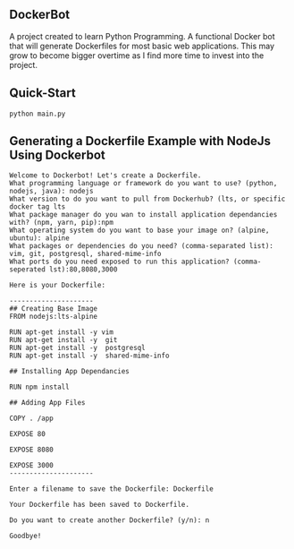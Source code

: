 ## DockerBot

A project created to learn Python Programming. A functional Docker bot that will generate Dockerfiles for most basic web applications. This may grow to become bigger overtime as I find more time to invest into the project.

## Quick-Start

```
python main.py
```

## Generating a Dockerfile Example with NodeJs Using Dockerbot

```
Welcome to Dockerbot! Let's create a Dockerfile.
What programming language or framework do you want to use? (python, nodejs, java): nodejs
What version to do you want to pull from Dockerhub? (lts, or specific docker tag lts
What package manager do you wan to install application dependancies with? (npm, yarn, pip):npm
What operating system do you want to base your image on? (alpine, ubuntu): alpine
What packages or dependencies do you need? (comma-separated list): vim, git, postgresql, shared-mime-info
What ports do you need exposed to run this application? (comma-seperated lst):80,8080,3000

Here is your Dockerfile:

---------------------
## Creating Base Image
FROM nodejs:lts-alpine

RUN apt-get install -y vim
RUN apt-get install -y  git
RUN apt-get install -y  postgresql
RUN apt-get install -y  shared-mime-info

## Installing App Dependancies

RUN npm install

## Adding App Files

COPY . /app

EXPOSE 80

EXPOSE 8080

EXPOSE 3000
---------------------

Enter a filename to save the Dockerfile: Dockerfile

Your Dockerfile has been saved to Dockerfile.

Do you want to create another Dockerfile? (y/n): n

Goodbye! 

```

